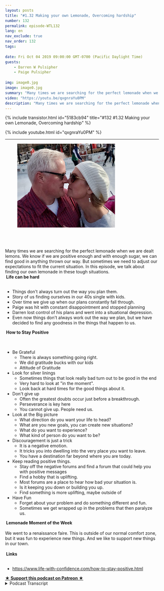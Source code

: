 ```yaml
---
layout: posts
title: "#1.32 Making your own Lemonade, Overcoming hardship"
number: 132
permalink: episode-WTL132
lang: en
nav_exclude: true
nav_order: 132
tags:

date: Fri Oct 04 2019 09:00:00 GMT-0700 (Pacific Daylight Time)
guests:
    - Darren W Pulsipher
    - Paige Pulsipher

img: image0.jpg
image: image0.jpg
summary: "Many times we are searching for the perfect lemonade when we are dealt lemons. We know if we are positive enough and with enough sugar, we can find good in anything thrown our way. But sometimes we need to adjust our expectations to fit the current situation. In this episode, we talk about finding our own lemonade in these tough situations."
video: "https://youtu.be/qxgnraYu0PM"
description: "Many times we are searching for the perfect lemonade when we are dealt lemons. We know if we are positive enough and with enough sugar, we can find good in anything thrown our way. But sometimes we need to adjust our expectations to fit the current situation. In this episode, we talk about finding our own lemonade in these tough situations."
---
```


<div>
{% include transistor.html id="5183cb94" title="#132 #1.32 Making your own Lemonade, Overcoming hardship" %}

{% include youtube.html id="qxgnraYu0PM" %}
</div>

---

<html><head></head><body><div><figure class="attachment attachment--preview" data-trix-attachment="{&quot;contentType&quot;:&quot;image&quot;,&quot;height&quot;:274,&quot;url&quot;:&quot;https://1.bp.blogspot.com/-qPWVfvT4sb4/XGkDmRW9VGI/AAAAAAAExik/oBx9rrJr5PUJ8e9sc8T-vSZSAW3dbzT3wCPcBGAYYCw/s320/darrenpaige.jpg&quot;,&quot;width&quot;:320}" data-trix-content-type="image"><img width="320" height="274" src="./image0.jpg"><figcaption class="attachment__caption"></figcaption></figure></div><div><br></div><div><br></div><div><br></div><div>Many times we are searching for the perfect lemonade when we are dealt lemons. We know if we are positive enough and with enough sugar, we can find good in anything thrown our way. But sometimes we need to adjust our expectations to fit the current situation. In this episode, we talk about finding our own lemonade in these tough situations.</div><div><strong>&nbsp;Life can be hard<br></strong><br></div><ul><li>Things don't always turn out the way you plan them.</li><li>Story of us finding ourselves in our 40s single with kids.</li><li>Over time we give up when our plans constantly fall through.</li><li>Paige was hit with constant disappointment and stopped planning</li><li>Darren lost control of his plans and went into a situational depression.&nbsp;</li><li>Even now things don't always work out the way we plan, but we have decided to find any goodness in the things that happen to us.</li></ul><div><strong>&nbsp;How to Stay Positive<br></strong><br></div><div><br></div><ul><li>Be Grateful&nbsp;<ul><li>There is always something going right.&nbsp;</li><li>We did gratitude bucks with our kids&nbsp;</li><li>Attitude of Gratitude&nbsp;</li></ul></li><li>Look for silver linings&nbsp;<ul><li>Sometimes things that look really bad turn out to be good in the end&nbsp;</li><li>Very hard to look at "in the moment".&nbsp;</li><li>Look back at hard times for the good things about it.&nbsp;</li></ul></li><li>Don't give up&nbsp;<ul><li>Often the greatest doubts occur just before a breakthrough.&nbsp;</li><li>Perseverance is key here&nbsp;</li><li>You cannot give up. People need us.&nbsp;</li></ul></li><li>Look at the Big picture&nbsp;<ul><li>What direction do you want your life to head?&nbsp;</li><li>What are you new goals, you can create new situations?&nbsp;</li><li>What do you want to experience?&nbsp;</li><li>What kind of person do you want to be?&nbsp;</li></ul></li><li>Discouragement is just a trick&nbsp;<ul><li>It is a negative emotion.&nbsp;</li><li>It tricks you into dwelling into the very place you want to leave.&nbsp;</li><li>You have a destination far beyond where you are today.&nbsp;</li></ul></li><li>Keep reading positive things.&nbsp;<ul><li>Stay off the negative forums and find a forum that could help you with positive messages&nbsp;</li><li>Find a hobby that is uplifting.&nbsp;</li><li>Most forums are a place to hear how bad your situation is.&nbsp;</li><li>Is it keeping you down or building you up.&nbsp;</li><li>Find something is more uplifting, maybe outside of&nbsp;</li></ul></li><li>Have Fun&nbsp;<ul><li>Forget about your problem and do something different and fun.&nbsp;</li><li>Sometimes we get wrapped up in the problems that then paralyze us.&nbsp;</li></ul></li></ul><div><strong>&nbsp;Lemonade Moment of the Week<br></strong><br></div><div>We went to a renaissance faire. This is outside of our normal comfort zone, but it was fun to experience new things. And we like to support new things in our town.</div><div><br></div><div><strong>&nbsp;Links<br></strong><br></div><ul><li><a href="https://www.life-with-confidence.com/how-to-stay-positive.html">https://www.life-with-confidence.com/how-to-stay-positive.html</a></li></ul>
<strong>
  <a href="https://www.patreon.com/wheresthelemonade" target="_donate" rel="payment" title="★ Support this podcast on Patreon ★">★ Support this podcast on Patreon ★</a>
</strong></body></html>

<details>
<summary> Podcast Transcript </summary>

<p></p>

</details>
